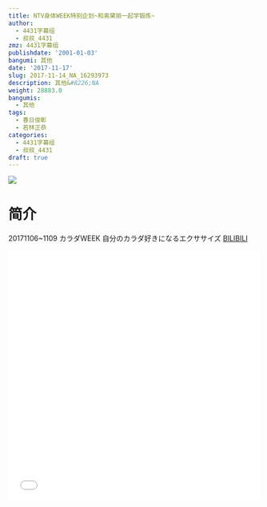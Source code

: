 ```yaml
---
title: NTV身体WEEK特别企划~和奥黛丽一起学锻炼~
author:
  - 4431字幕组
  - 叔叔_4431
zmz: 4431字幕组
publishdate: '2001-01-03'
bangumi: 其他
date: '2017-11-17'
slug: 2017-11-14_NA_16293973
description: 其他&#8226;NA
weight: 28883.0
bangumis:
  - 其他
tags:
  - 春日俊彰
  - 若林正恭
categories:
  - 4431字幕组
  - 叔叔_4431
draft: true
---
```

![](https://i.imgur.com/BeNDPGf.png)
# 简介  
20171106~1109 カラダWEEK 自分のカラダ好きになるエクササイズ
  [BILIBILI](https://www.bilibili.com/video/av16293973/)

  <iframe src="//www.bilibili.com/html/html5player.html?cid=26586162&aid=16293973" width="100%" height="500" frameborder="0" allowfullscreen="allowfullscreen"></iframe>
